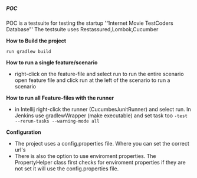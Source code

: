 ##### **POC**
POC is a testsuite for testing the startup '“Internet Movie TestCoders Database”'
The testsuite uses Restassured,Lombok,Cucumber

**How to Build the project**

`run gradlew build`

**How to run a single feature/scenario**

* right-click on the feature-file and select run to run the entire scenario
  open feature file and click run at the left of the scenario to run a scenario

**How to run all Feature-files with the runner**

* in Intellij right-click the runner (CucumberJunitRunner) and select run. 
  In Jenkins use gradlewWrapper (make executable) and set task too `-test --rerun-tasks --warning-mode all`

**Configuration**
* The project uses a config.properties file. Where you can set the correct url's
* There is also the option to use enviroment properties. The PropertyHelper class first checks for enviroment properties
  if they are not set it will use the config.properties file.

   